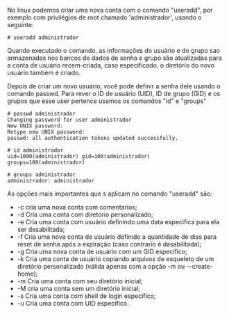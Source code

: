 No linux podemos criar uma nova conta com o comando "useradd", por exemplo com privilégios de root chamado 'administrador', usando o seguinte:

`# useradd administrador `

Quando executado o comando, as informações do usuário e do grupo sao armazenadas nos bancos de dados de senha e grupo são atualizadas para a conta de usuário recem-criada, caso especificado, o diretório do novo usuário também é criado.

Depois de criar um novo usuário, você pode definir a senha dele usando o comando passwd. Para rever o ID de usuário (UID), ID de grupo (GID) e os grupos que esse user pertence usamos os comandos "id" e "groups"

```
# passwd administrador
Changing password for user administrador
New UNIX password:
Retype new UNIX password:
passwd: all authentication tokens updated successfully.

# id administrador
uid=1000(administrador) gid=100(administrador) groups=100(administrador)

# groups administrador
administrador: administrador

```

As opções mais importantes que s aplicam no comando "useradd" são:
- -c 
	cria uma nova conta com comentarios;
- -d
	Cria uma conta com diretório personalizado;
- -e
	Cria uma conta com usuário definindo uma data especifica para ela ser desabilitada;
- -f
	Cria uma nova conta de usuário definido a quantidade de dias para reset de senha após a expiração (caso contrario é dasabilitada);
- -g
	Cria uma nova conta de usuário com um GID específico;
- -k
	Cria uma conta de usuário copiando arquivos de esqueleto de um diretório personalizado (válida apenas com a opção -m ou --create-home);
- -m
	Cria uma conta com seu diretório inicial;
- -M
	cria uma conta sem um diretório inicial;
- -s
	Cria uma conta com shell de login específico;
- -u
	Cria uma conta com UID específico.